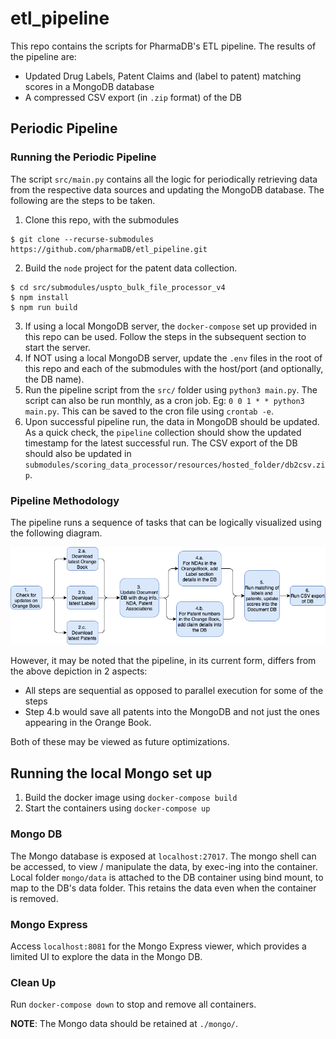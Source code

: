 # etl_pipeline
This repo contains the scripts for PharmaDB's ETL pipeline. The results of the pipeline are:
* Updated Drug Labels, Patent Claims and (label to patent) matching scores in a MongoDB database
* A compressed CSV export (in `.zip` format) of the DB

## Periodic Pipeline

### Running the Periodic Pipeline

The script `src/main.py` contains all the logic for periodically retrieving data from the respective data sources and updating the MongoDB database. The following are the steps to be taken.
1. Clone this repo, with the submodules
```
$ git clone --recurse-submodules https://github.com/pharmaDB/etl_pipeline.git
```
2. Build the `node` project for the patent data collection.
```
$ cd src/submodules/uspto_bulk_file_processor_v4
$ npm install
$ npm run build
```
3. If using a local MongoDB server, the `docker-compose` set up provided in this repo can be used. Follow the steps in the subsequent section to start the server.
4. If NOT using a local MongoDB server, update the `.env` files in the root of this repo and each of the submodules with the host/port (and optionally, the DB name).
5. Run the pipeline script from the `src/` folder using `python3 main.py`. The script can also be run monthly, as a cron job. Eg: `0 0 1 * * python3 main.py`. This can be saved to the cron file using `crontab -e`.
6. Upon successful pipeline run, the data in MongoDB should be updated. As a quick check, the `pipeline` collection should show the updated timestamp for the latest successful run. The CSV export of the DB should also be updated in `submodules/scoring_data_processor/resources/hosted_folder/db2csv.zip`.

### Pipeline Methodology

The pipeline runs a sequence of tasks that can be logically visualized using the following diagram.

![ETL Pipeline](./assets/etl_workflow.png)

However, it may be noted that the pipeline, in its current form, differs from the above depiction in 2 aspects:
* All steps are sequential as opposed to parallel execution for some of the steps
* Step 4.b would save all patents into the MongoDB and not just the ones appearing in the Orange Book.

Both of these may be viewed as future optimizations.

## Running the local Mongo set up
1. Build the docker image using `docker-compose build`
2. Start the containers using `docker-compose up`

### Mongo DB
The Mongo database is exposed at `localhost:27017`. The mongo shell can be accessed, to view / manipulate the data, by exec-ing into the container. Local folder `mongo/data` is attached to the DB container using bind mount, to map to the DB's data folder. This retains the data even when the container is removed.

### Mongo Express
Access `localhost:8081` for the Mongo Express viewer, which provides a limited UI to explore the data in the Mongo DB.

### Clean Up
Run `docker-compose down` to stop and remove all containers.

__NOTE__: The Mongo data should be retained at `./mongo/`.
